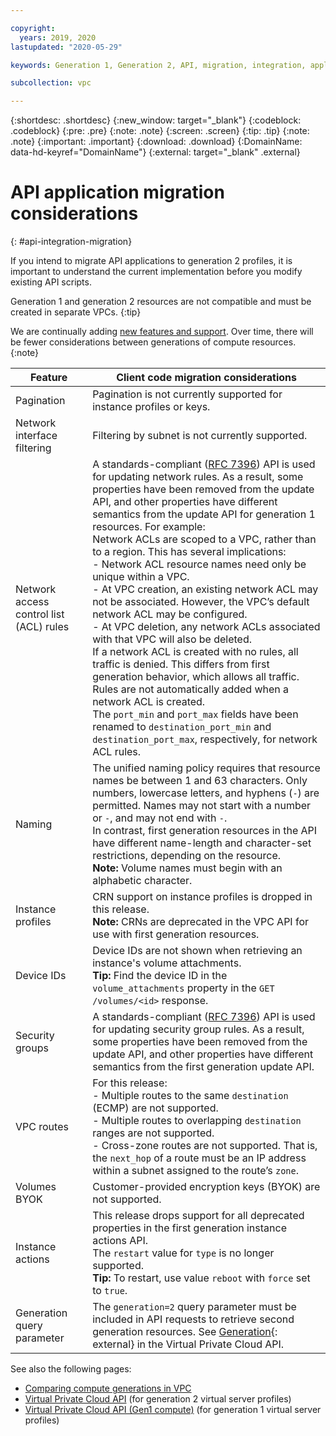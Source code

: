 ```yaml
---

copyright:
  years: 2019, 2020
lastupdated: "2020-05-29"

keywords: Generation 1, Generation 2, API, migration, integration, application

subcollection: vpc

---
```


<!-- Common attributes used in the template are defined as follows: -->
{:shortdesc: .shortdesc}
{:new_window: target="_blank"}
{:codeblock: .codeblock}
{:pre: .pre}
{:note: .note}
{:screen: .screen}
{:tip: .tip}
{:note: .note}
{:important: .important}
{:download: .download}
{:DomainName: data-hd-keyref="DomainName"}
{:external: target="_blank" .external}

# API application migration considerations
{: #api-integration-migration}

If you intend to migrate API applications to generation 2 profiles, it is important to understand the current implementation before you modify existing API scripts.

Generation 1 and generation 2 resources are not compatible and must be created in separate VPCs.
{:tip}

We are continually adding [new features and support](/docs/vpc?topic=vpc-api-change-log). Over time, there will be fewer considerations between generations of compute resources.
{:note}

| Feature | Client code migration considerations  |
|-----------------|-------------|
|Pagination | Pagination is not currently supported for instance profiles or keys.|
|Network interface filtering | Filtering by subnet is not currently supported.|
|Network access control list (ACL) rules | A standards-compliant ([RFC 7396](https://tools.ietf.org/html/rfc7396)) API is used for updating network rules. As a result, some properties have been removed from the update API, and other properties have different semantics from the update API for generation 1 resources. For example: <br> Network ACLs are scoped to a VPC, rather than to a region. This has several implications: <br>      - Network ACL resource names need only be unique within a VPC.<br>    - At VPC creation, an existing network ACL may not be associated. However, the VPC’s default network ACL may be configured.<br>    - At VPC deletion, any network ACLs associated with that VPC will also be deleted.<br> If a network ACL is created with no rules, all traffic is denied. This differs from first generation behavior, which allows all traffic. Rules are not automatically added when a network ACL is created.<br>The `port_min` and `port_max` fields have been renamed to `destination_port_min` and `destination_port_max`, respectively, for network ACL rules.|
|Naming | The unified naming policy requires that resource names be between 1 and 63 characters. Only numbers, lowercase letters, and hyphens (`-`) are permitted.  Names may not start with a number or `-`, and may not end with `-`. <br> In contrast, first generation resources in the API have different name-length and character-set restrictions, depending on the resource.<br> **Note:** Volume names must begin with an alphabetic character. |
|Instance profiles | CRN support on instance profiles is dropped in this release. <br> **Note:** CRNs are deprecated in the VPC API for use with first generation resources. |
|Device IDs | Device IDs are not shown when retrieving an instance's volume attachments. <br> **Tip:** Find the device ID in the `volume_attachments` property in the  `GET /volumes/<id>` response.|
|Security groups | A standards-compliant ([RFC 7396](https://tools.ietf.org/html/rfc7396)) API is used for updating security group rules. As a result, some properties have been removed from the update API, and other properties have different semantics from the first generation update API.|
|VPC routes | For this release:<br> - Multiple routes to the same `destination` (ECMP) are not supported. <br> - Multiple routes to overlapping `destination` ranges are not supported. <br> - Cross-zone routes are not supported. That is, the `next_hop` of a route must be an IP address within a subnet assigned to the route’s `zone`.|
|Volumes BYOK  | Customer-provided encryption keys (BYOK) are not supported.|
| Instance actions | This release drops support for all deprecated properties in the first generation instance actions API. <br>The `restart` value for `type` is no longer supported.<br> **Tip:** To restart, use value `reboot` with `force` set to `true`. |
|Generation query parameter| The `generation=2` query parameter must be included in API requests to retrieve second generation resources. See [Generation](https://{DomainName}/apidocs/vpc#api-generation-parameter){: external} in the Virtual Private Cloud API.|


See also the following pages:
* [Comparing compute generations in VPC](/docs/cloud-infrastructure?topic=cloud-infrastructure-compare-vpc-vpcoc)
* [Virtual Private Cloud API](/apidocs/vpc) (for generation 2 virtual server profiles)
* [Virtual Private Cloud API (Gen1 compute)](/apidocs/vpc-on-classic) (for generation 1 virtual server profiles)
